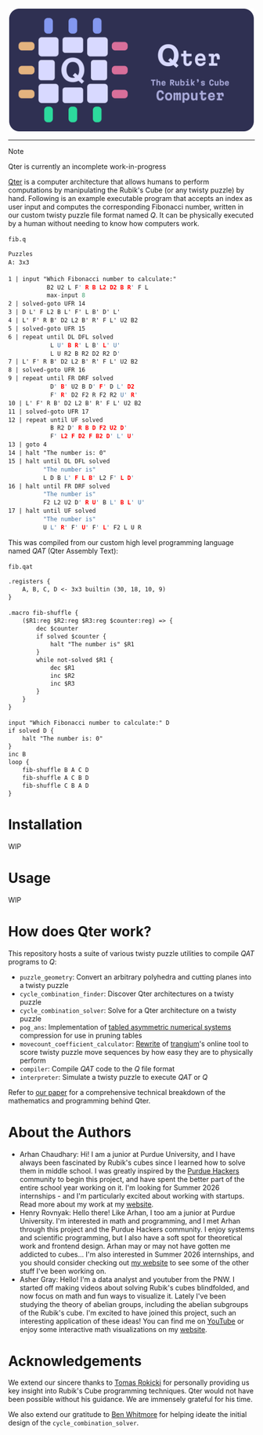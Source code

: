 <p align="center">
    <img src="media/readme/Header.png" width="500" alt="The Qter logo">
</p>
<hr>

> [!NOTE]
> Qter is currently an incomplete work-in-progress

[Qter](https://qter.dev/) is a computer architecture that allows humans to perform computations by manipulating the Rubik's Cube (or any twisty puzzle) by hand. Following is an example executable program that accepts an index as user input and computes the corresponding Fibonacci number, written in our custom twisty puzzle file format named *Q*. It can be physically executed by a human without needing to know how computers work.

`fib.q`
<!-- some alternatives: clarity cl el janet lfe lean nlogo opa pact promela scilab -->
```l
Puzzles
A: 3x3

1 | input "Which Fibonacci number to calculate:"
           B2 U2 L F' R B L2 D2 B R' F L
           max-input 8
2 | solved-goto UFR 14
3 | D L' F L2 B L' F' L B' D' L'
4 | L' F' R B' D2 L2 B' R' F L' U2 B2
5 | solved-goto UFR 15
6 | repeat until DL DFL solved
            L U' B R' L B' L' U'
            L U R2 B R2 D2 R2 D'
7 | L' F' R B' D2 L2 B' R' F L' U2 B2
8 | solved-goto UFR 16
9 | repeat until FR DRF solved
            D' B' U2 B D' F' D L' D2
            F' R' D2 F2 R F2 R2 U' R'
10 | L' F' R B' D2 L2 B' R' F L' U2 B2
11 | solved-goto UFR 17
12 | repeat until UF solved
            B R2 D' R B D F2 U2 D'
            F' L2 F D2 F B2 D' L' U'
13 | goto 4
14 | halt "The number is: 0"
15 | halt until DL DFL solved
          "The number is"
          L D B L' F L B' L2 F' L D'
16 | halt until FR DRF solved
          "The number is"
          F2 L2 U2 D' R U' B L' B L' U'
17 | halt until UF solved
          "The number is"
          U L' R' F' U' F' L' F2 L U R
```

This was compiled from our custom high level programming language named *QAT* (Qter Assembly Text):

`fib.qat`

```janet
.registers {
    A, B, C, D <- 3x3 builtin (30, 18, 10, 9)
}

.macro fib-shuffle {
    ($R1:reg $R2:reg $R3:reg $counter:reg) => {
        dec $counter
        if solved $counter {
            halt "The number is" $R1
        }
        while not-solved $R1 {
            dec $R1
            inc $R2
            inc $R3
        }
    }
}

input "Which Fibonacci number to calculate:" D
if solved D {
    halt "The number is: 0"
}
inc B
loop {
    fib-shuffle B A C D
    fib-shuffle A C B D
    fib-shuffle C B A D
}
```

# Installation

WIP

# Usage

WIP

# How does Qter work?

This repository hosts a suite of various twisty puzzle utilities to compile *QAT* programs to *Q*:

- `puzzle_geometry`: Convert an arbitrary polyhedra and cutting planes into a twisty puzzle
- `cycle_combination_finder`: Discover Qter architectures on a twisty puzzle
- `cycle_combination_solver`: Solve for a Qter architecture on a twisty puzzle
- `pog_ans`: Implementation of [tabled asymmetric numerical systems](https://en.wikipedia.org/wiki/Asymmetric_numeral_systems#Tabled_variant_(tANS)) compression for use in pruning tables
- `movecount_coefficient_calculator`: [Rewrite](https://www.speedsolving.com/threads/movecount-coefficient-calculator-online-tool-to-evaluate-the-speed-of-3x3-algorithms.79025/) of [trangium](https://github.com/trangium)'s online tool to score twisty puzzle move sequences by how easy they are to physically perform
- `compiler`: Compile *QAT* code to the *Q* file format
- `interpreter`: Simulate a twisty puzzle to execute *QAT* or *Q*

Refer to [our paper](https://qter.dev/paper.pdf) for a comprehensive technical breakdown of the mathematics and programming behind Qter.

# About the Authors

- Arhan Chaudhary: Hi! I am a junior at Purdue University, and I have always been fascinated by Rubik's cubes since I learned how to solve them in middle school. I was greatly inspired by the [Purdue Hackers](https://www.purduehackers.com/) community to begin this project, and have spent the better part of the entire school year working on it. I'm looking for Summer 2026 internships - and I'm particularly excited about working with startups. Read more about my work at my [website](https://arhan.sh/).
- Henry Rovnyak: Hello there! Like Arhan, I too am a junior at Purdue University. I'm interested in math and programming, and I met Arhan through this project and the Purdue Hackers community. I enjoy systems and scientific programming, but I also have a soft spot for theoretical work and frontend design. Arhan may or may not have gotten me addicted to cubes... I'm also interested in Summer 2026 internships, and you should consider checking out [my website](https://hrovnyak.gitlab.io/) to see some of the other stuff I've been working on.
- Asher Gray: Hello! I'm a data analyst and youtuber from the PNW. I started off making videos about solving Rubik's cubes blindfolded, and now focus on math and fun ways to visualize it. Lately I've been studying the theory of abelian groups, including the abelian subgroups of the Rubik's cube. I'm excited to have joined this project, such an interesting application of these ideas! You can find me on [YouTube](https://m.youtube.com/channel/UCJZt93WO-evfsfi7YlVmrQA) or enjoy some interactive math visualizations on my [website](https://thegraycuber.github.io/).

# Acknowledgements

We extend our sincere thanks to [Tomas Rokicki](https://github.com/rokicki) for personally providing us key insight into Rubik's Cube programming techniques. Qter would not have been possible without his guidance. We are immensely grateful for his time.

We also extend our gratitude to [Ben Whitmore](https://github.com/benwh1) for helping ideate the initial design of the `cycle_combination_solver`.
